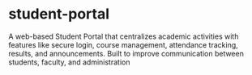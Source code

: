 # student-portal
A web-based Student Portal that centralizes academic activities with features like secure login, course management, attendance tracking, results, and announcements. Built to improve communication between students, faculty, and administration
